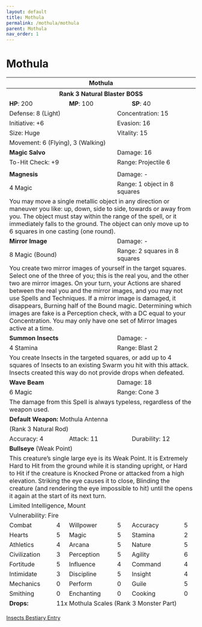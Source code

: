 ```yaml
---
layout: default
title: Mothula
permalink: /mothula/mothula
parent: Mothula
nav_order: 1
---
```


# Mothula


<table class="creature-table">
  <thead>
    <tr>
      <th colspan="6" class="fs-6 text-grey-lt-000 creature-title-bg">Mothula</th>
    </tr>
    <tr>
      <th colspan="6" class="fs-5 text-grey-lt-000 creature-title-bg">Rank 3 Natural Blaster BOSS</th>
    </tr>
    <tr>
      <td class="text-grey-dk-300 creature-content-bg-dark" colspan="2">
        <strong>HP</strong>: 200
      </td>
      <td class="text-grey-dk-300 creature-content-bg-dark" colspan="2">
        <strong>MP</strong>: 100
      </td>
      <td class="text-grey-dk-300 creature-content-bg-dark" colspan="2">
        <strong>SP</strong>: 40
      </td>
    </tr>
    <tr>
      <td class="text-grey-dk-300 creature-content-bg-light" colspan="3">Defense: 8 (Light)</td>
      <td class="text-grey-dk-300 creature-content-bg-light" colspan="3">Concentration: 15</td>
    </tr>
    <tr>
      <td class="text-grey-dk-300 creature-content-bg-light" colspan="3">Initiative: +6</td>
      <td class="text-grey-dk-300 creature-content-bg-light" colspan="3">Evasion: 16</td>
    </tr>
    <tr>
      <td class="text-grey-dk-300 creature-content-bg-light" colspan="3">Size: Huge</td>
      <td class="text-grey-dk-300 creature-content-bg-light" colspan="3">Vitality: 15</td>
    </tr>
    <tr>
      <td class="text-grey-dk-300 creature-content-bg-light" colspan="6">Movement: 6 (Flying), 3 (Walking)</td>
    </tr>
    <tr>
      <td class="text-grey-dk-300 creature-content-bg-dark" colspan="3">
        <strong>Magic Salvo</strong>
      </td>
      <td class="text-grey-dk-300 creature-content-bg-dark" colspan="3">Damage: 16</td>
    </tr>
    <tr>
      <td class="text-grey-dk-300 creature-content-bg-dark" colspan="3">To-Hit Check: +9</td>
      <td class="text-grey-dk-300 creature-content-bg-dark" colspan="3">Range: Projectile 6</td>
    </tr>
    <tr>
      <td class="text-grey-dk-300 creature-content-bg-dark fs-2" colspan="6"></td>
    </tr>
    <tr>
      <td class="text-grey-dk-300 creature-content-bg-light" colspan="3">
        <strong>Magnesis</strong>
      </td>
      <td class="text-grey-dk-300 creature-content-bg-light" colspan="3">Damage: -</td>
    </tr>
    <tr class="text-grey-dk-300 creature-content-bg-light">
      <td class="text-grey-dk-300 creature-content-bg-light" colspan="3">4 Magic</td>
      <td class="text-grey-dk-300 creature-content-bg-light" colspan="3">Range: 1 object in 8 squares</td>
    </tr>
    <tr>
      <td class="text-grey-dk-300 creature-content-bg-light fs-2" colspan="6">You may move a single metallic object in any direction or maneuver you like: up, down, side to side, towards or away from you. The object must stay within the range of the spell, or it immediately falls to the ground. The object can only move up to 6 squares in one casting (one round).
</td>
    </tr>
    <tr>
      <td class="text-grey-dk-300 creature-content-bg-light" colspan="3">
        <strong>Mirror Image</strong>
      </td>
      <td class="text-grey-dk-300 creature-content-bg-light" colspan="3">Damage: -</td>
    </tr>
    <tr class="text-grey-dk-300 creature-content-bg-light">
      <td class="text-grey-dk-300 creature-content-bg-light" colspan="3">8 Magic (Bound)</td>
      <td class="text-grey-dk-300 creature-content-bg-light" colspan="3">Range: 2 squares in 8 squares</td>
    </tr>
    <tr>
      <td class="text-grey-dk-300 creature-content-bg-light fs-2" colspan="6">You create two mirror images of yourself in the target squares. Select one of the three of you; this is the real you, and the other two are mirror images. On your turn, your Actions are shared between the real you and the mirror images, and you may not use Spells and Techniques. If a mirror image is damaged, it disappears, Burning half of the Bound magic. Determining which images are fake is a Perception check, with a DC equal to your Concentration. You may only have one set of Mirror Images active at a time.</td>
    </tr>
    <tr>
      <td class="text-grey-dk-300 creature-content-bg-light" colspan="3">
        <strong>Summon Insects</strong>
      </td>
      <td class="text-grey-dk-300 creature-content-bg-light" colspan="3">Damage: -</td>
    </tr>
    <tr class="text-grey-dk-300 creature-content-bg-light">
      <td class="text-grey-dk-300 creature-content-bg-light" colspan="3">4 Stamina</td>
      <td class="text-grey-dk-300 creature-content-bg-light" colspan="3">Range: Blast 2</td>
    </tr>
    <tr>
      <td class="text-grey-dk-300 creature-content-bg-light fs-2" colspan="6">You create Insects in the targeted squares, or add up to 4 squares of Insects to an existing Swarm you hit with this attack. Insects created this way do not provide drops when defeated.
</td>
    </tr>
    <tr>
      <td class="text-grey-dk-300 creature-content-bg-light" colspan="3">
        <strong>Wave Beam</strong>
      </td>
      <td class="text-grey-dk-300 creature-content-bg-light" colspan="3">Damage: 18</td>
    </tr>
    <tr class="text-grey-dk-300 creature-content-bg-light">
      <td class="text-grey-dk-300 creature-content-bg-light" colspan="3">6 Magic</td>
      <td class="text-grey-dk-300 creature-content-bg-light" colspan="3">Range: Cone 3</td>
    </tr>
    <tr>
      <td class="text-grey-dk-300 creature-content-bg-light fs-2" colspan="6">The damage from this Spell is always typeless, regardless of the weapon used.
</td>
    </tr>
    <tr>
      <td class="text-grey-dk-300 creature-content-bg-dark" colspan="6">
        <strong>Default Weapon: </strong>Mothula Antenna
      </td>
    </tr>
    <tr>
      <td class="text-grey-dk-300 creature-content-bg-dark" colspan="6">(Rank 3 Natural Rod)</td>
    </tr>
    <tr>
      <td class="text-grey-dk-300 creature-content-bg-dark" colspan="2">Accuracy: 4</td>
      <td class="text-grey-dk-300 creature-content-bg-dark" colspan="2">Attack: 11</td>
      <td class="text-grey-dk-300 creature-content-bg-dark" colspan="2">Durability: 12</td>
    </tr>
    <tr>
      <td class="text-grey-dk-300 creature-content-bg-light" colspan="6">
        <strong>Bullseye</strong> (Weak Point)
      </td>
    </tr>
    <tr>
      <td class="text-grey-dk-300 creature-content-bg-light fs-2" colspan="6">This creature’s single large eye is its Weak Point. It is Extremely Hard to Hit from the ground while it is standing upright, or Hard to Hit if the creature is Knocked Prone or attacked from a high elevation. Striking the eye causes it to close, Blinding the creature (and rendering the eye impossible to hit) until the opens it again at the start of its next turn.</td>
    </tr>
    <tr>
      <td class="text-grey-dk-300 creature-content-bg-dark fs-4" colspan="6">Limited Intelligence, Mount</td>
    </tr>
    <tr>
      <td class="text-grey-dk-300 creature-content-bg-dark fs-4" colspan="6">Vulnerability: Fire</td>
    </tr>
    <tr>
      <td class="text-grey-dk-300 creature-content-bg-dark fs-2">Combat</td>
      <td class="text-grey-dk-300 creature-content-bg-dark fs-2">4</td>
      <td class="text-grey-dk-300 creature-content-bg-dark fs-2">Willpower</td>
      <td class="text-grey-dk-300 creature-content-bg-dark fs-2">5</td>
      <td class="text-grey-dk-300 creature-content-bg-dark fs-2">Accuracy</td>
      <td class="text-grey-dk-300 creature-content-bg-dark fs-2">5</td>
    </tr>
    <tr class="text-grey-dk-300 creature-content-bg-dark fs-2">
      <td class="text-grey-dk-300 creature-content-bg-dark fs-2">Hearts</td>
      <td class="text-grey-dk-300 creature-content-bg-dark fs-2">5</td>
      <td class="text-grey-dk-300 creature-content-bg-dark fs-2">Magic</td>
      <td class="text-grey-dk-300 creature-content-bg-dark fs-2">5</td>
      <td class="text-grey-dk-300 creature-content-bg-dark fs-2">Stamina</td>
      <td class="text-grey-dk-300 creature-content-bg-dark fs-2">2</td>
    </tr>
    <tr class="text-grey-dk-300 creature-content-bg-dark fs-2">
      <td class="text-grey-dk-300 creature-content-bg-dark fs-2">Athletics</td>
      <td class="text-grey-dk-300 creature-content-bg-dark fs-2">4</td>
      <td class="text-grey-dk-300 creature-content-bg-dark fs-2">Arcana</td>
      <td class="text-grey-dk-300 creature-content-bg-dark fs-2">5</td>
      <td class="text-grey-dk-300 creature-content-bg-dark fs-2">Nature</td>
      <td class="text-grey-dk-300 creature-content-bg-dark fs-2">5</td>
    </tr>
    <tr class="text-grey-dk-300 creature-content-bg-dark fs-2">
      <td class="text-grey-dk-300 creature-content-bg-dark fs-2">Civilization</td>
      <td class="text-grey-dk-300 creature-content-bg-dark fs-2">3</td>
      <td class="text-grey-dk-300 creature-content-bg-dark fs-2">Perception</td>
      <td class="text-grey-dk-300 creature-content-bg-dark fs-2">5</td>
      <td class="text-grey-dk-300 creature-content-bg-dark fs-2">Agility</td>
      <td class="text-grey-dk-300 creature-content-bg-dark fs-2">6</td>
    </tr>
    <tr class="text-grey-dk-300 creature-content-bg-dark fs-2">
      <td class="text-grey-dk-300 creature-content-bg-dark fs-2">Fortitude</td>
      <td class="text-grey-dk-300 creature-content-bg-dark fs-2">5</td>
      <td class="text-grey-dk-300 creature-content-bg-dark fs-2">Influence</td>
      <td class="text-grey-dk-300 creature-content-bg-dark fs-2">4</td>
      <td class="text-grey-dk-300 creature-content-bg-dark fs-2">Command</td>
      <td class="text-grey-dk-300 creature-content-bg-dark fs-2">4</td>
    </tr>
    <tr class="text-grey-dk-300 creature-content-bg-dark fs-2">
      <td class="text-grey-dk-300 creature-content-bg-dark fs-2">Intimidate</td>
      <td class="text-grey-dk-300 creature-content-bg-dark fs-2">3</td>
      <td class="text-grey-dk-300 creature-content-bg-dark fs-2">Discipline</td>
      <td class="text-grey-dk-300 creature-content-bg-dark fs-2">5</td>
      <td class="text-grey-dk-300 creature-content-bg-dark fs-2">Insight</td>
      <td class="text-grey-dk-300 creature-content-bg-dark fs-2">4</td>
    </tr>
    <tr class="text-grey-dk-300 creature-content-bg-dark fs-2">
      <td class="text-grey-dk-300 creature-content-bg-dark fs-2">Mechanics</td>
      <td class="text-grey-dk-300 creature-content-bg-dark fs-2">0</td>
      <td class="text-grey-dk-300 creature-content-bg-dark fs-2">Perform</td>
      <td class="text-grey-dk-300 creature-content-bg-dark fs-2">0</td>
      <td class="text-grey-dk-300 creature-content-bg-dark fs-2">Guile</td>
      <td class="text-grey-dk-300 creature-content-bg-dark fs-2">5</td>
    </tr>
    <tr class="text-grey-dk-300 creature-content-bg-dark fs-2">
      <td class="text-grey-dk-300 creature-content-bg-dark fs-2">Smithing</td>
      <td class="text-grey-dk-300 creature-content-bg-dark fs-2">0</td>
      <td class="text-grey-dk-300 creature-content-bg-dark fs-2">Enchanting</td>
      <td class="text-grey-dk-300 creature-content-bg-dark fs-2">0</td>
      <td class="text-grey-dk-300 creature-content-bg-dark fs-2">Cooking</td>
      <td class="text-grey-dk-300 creature-content-bg-dark fs-2">0</td>
    </tr>
    <tr>
      <td class="text-grey-dk-300 creature-content-bg-light" rowspan="1">
        <strong>Drops:</strong>
      </td>
      <td class="text-grey-dk-300 creature-content-bg-light" colspan="5">11x Mothula Scales (Rank 3 Monster Part)</td>
    </tr>
  </thead>
</table>

[Insects Bestiary Entry](https://reclaimthewild.github.io/ravage-en/animals/insects)